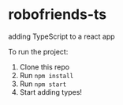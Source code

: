 # robofriends-ts
adding TypeScript to a react app

To run the project:

1. Clone this repo
2. Run `npm install`
3. Run `npm start`
4. Start adding types!

